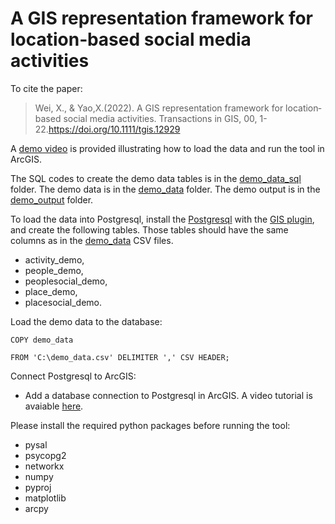 # A GIS representation framework for location‐based social media activities

To cite the paper:
> Wei, X., & Yao,X.(2022). A GIS representation framework for location‐based social media activities. Transactions in GIS, 00, 1-22.https://doi.org/10.1111/tgis.12929


A [demo video](https://youtu.be/TSARYxwWcCE) is provided illustrating how to load the data and run the tool in ArcGIS.

The SQL codes to create the demo data tables is in the [demo_data_sql](https://github.com/xbwei/lbsocial-tgis/tree/main/demo_data_sql) folder. The demo data is in the [demo_data](https://github.com/xbwei/lbsocial-tgis/tree/main/demo_data) folder. The demo output is in the [demo_output](https://github.com/xbwei/lbsocial-tgis/tree/main/demo_output) folder. 

To load the data into Postgresql, install the [Postgresql](https://www.postgresql.org/) with the [GIS plugin](https://postgis.net/), and create the following tables. Those tables should have the same columns as in the [demo_data](https://github.com/xbwei/lbsocial-tgis/tree/main/demo_data) CSV files.
- activity_demo,
- people_demo,
- peoplesocial_demo,
- place_demo,
- placesocial_demo.

Load the demo data to the database:

`COPY demo_data`

`FROM 'C:\demo_data.csv' DELIMITER ',' CSV HEADER;`

Connect Postgresql to ArcGIS:
- Add a database connection to Postgresql in ArcGIS. A video tutorial is avaiable [here](https://youtu.be/wZj9f8eh8Xw).

Please install the required python packages before running the tool:
- pysal
- psycopg2
- networkx
- numpy
- pyproj
- matplotlib
- arcpy

